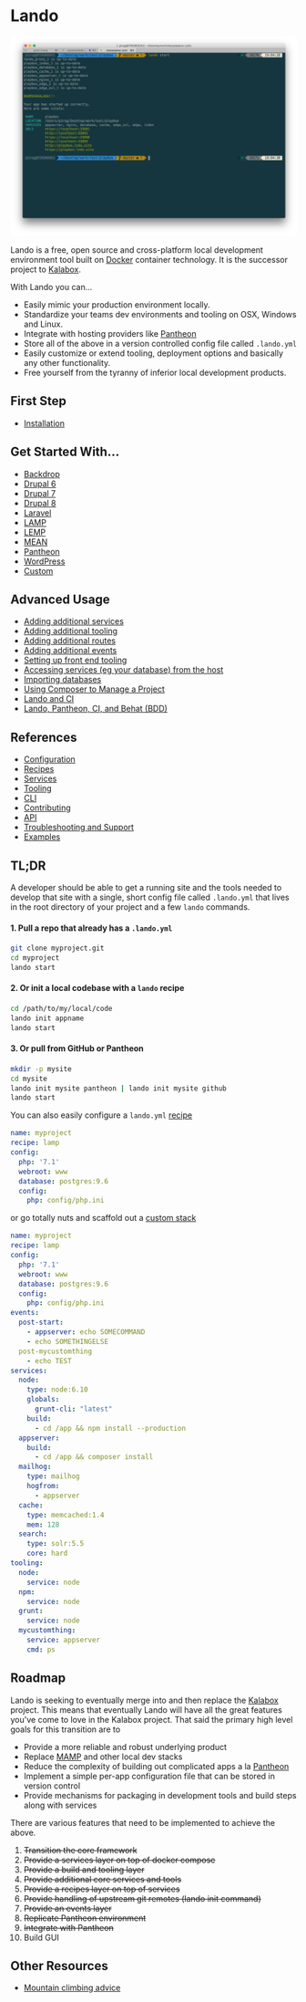 Lando
=====

![screenshot](https://raw.githubusercontent.com/kalabox/lando/master/docs/images/lando-screenshot.png)

Lando is a free, open source and cross-platform local development environment tool built on [Docker](http://docker.com) container technology. It is the successor project to [Kalabox](http://kalabox.io).

With Lando you can...

*   Easily mimic your production environment locally.
*   Standardize your teams dev environments and tooling on OSX, Windows and Linux.
*   Integrate with hosting providers like [Pantheon](https://pantheon.io)
*   Store all of the above in a version controlled config file called `.lando.yml`
*   Easily customize or extend tooling, deployment options and basically any other functionality.
*   Free yourself from the tyranny of inferior local development products.

First Step
----------

*   [Installation](http://docs.lndo.io/installation/installing.html)

Get Started With...
-------------------

*   [Backdrop](http://docs.lndo.io/tutorials/backdrop.html)
*   [Drupal 6](http://docs.lndo.io/tutorials/drupal6.html)
*   [Drupal 7](http://docs.lndo.io/tutorials/drupal7.html)
*   [Drupal 8](http://docs.lndo.io/tutorials/drupal8.html)
*   [Laravel](http://docs.lndo.io/tutorials/laravel.html)
*   [LAMP](http://docs.lndo.io/tutorials/lamp.html)
*   [LEMP](http://docs.lndo.io/tutorials/lemp.html)
*   [MEAN](http://docs.lndo.io/tutorials/mean.html)
*   [Pantheon](http://docs.lndo.io/tutorials/pantheon.html)
*   [WordPress](http://docs.lndo.io/tutorials/wordpress.html)
*   [Custom](http://docs.lndo.io/tutorials/custom.html)

Advanced Usage
--------------

*   [Adding additional services](http://docs.lndo.io/tutorials/setup-additional-services.html)
*   [Adding additional tooling](http://docs.lndo.io/tutorials/setup-additional-tooling.html)
*   [Adding additional routes](http://docs.lndo.io/config/proxy.html)
*   [Adding additional events](http://docs.lndo.io/config/events.html)
*   [Setting up front end tooling](http://docs.lndo.io/tutorials/frontend.html)
*   [Accessing services (eg your database) from the host](http://docs.lndo.io/tutorials/frontend.html)
*   [Importing databases](http://docs.lndo.io/tutorials/db-import.html)
*   [Using Composer to Manage a Project](http://docs.lndo.io/tutorials/composer-tutorial.md)
*   [Lando and CI](tutorials/lando-and-ci.md)
*   [Lando, Pantheon, CI, and Behat (BDD)](tutorials/lando-pantheon-workflow.md)

References
----------

*   [Configuration](http://docs.lndo.io/config/lando.html)
*   [Recipes](http://docs.lndo.io/config/services.html)
*   [Services](http://docs.lndo.io/config/services.html)
*   [Tooling](http://docs.lndo.io/config/tooling.html)
*   [CLI](http://docs.lndo.io/cli/usage.html)
*   [Contributing](http://docs.lndo.io/dev/contributing.html)
*   [API](http://docs.lndo.io/dev/lando.html)
*   [Troubleshooting and Support](http://docs.lndo.io/troubleshooting/logs.html)
*   [Examples](https://github.com/kalabox/lando/tree/master/examples)

TL;DR
-----

A developer should be able to get a running site and the tools needed to develop that site with a single, short config file called `.lando.yml` that lives in the root directory of your project and a few `lando` commands.

#### 1. Pull a repo that already has a `.lando.yml`

```bash
git clone myproject.git
cd myproject
lando start
```

#### 2. Or init a local codebase with a `lando` recipe

```bash
cd /path/to/my/local/code
lando init appname
lando start
```

#### 3. Or pull from GitHub or Pantheon

```bash
mkdir -p mysite
cd mysite
lando init mysite pantheon | lando init mysite github
lando start
```

You can also easily configure a `lando.yml` [recipe](http://docs.lndo.io/config/recipe.html)

```yml
name: myproject
recipe: lamp
config:
  php: '7.1'
  webroot: www
  database: postgres:9.6
  config:
    php: config/php.ini
```

or go totally nuts and scaffold out a [custom stack](http://docs.lndo.io/config/services.html)

```yml
name: myproject
recipe: lamp
config:
  php: '7.1'
  webroot: www
  database: postgres:9.6
  config:
    php: config/php.ini
events:
  post-start:
    - appserver: echo SOMECOMMAND
    - echo SOMETHINGELSE
  post-mycustomthing
    - echo TEST
services:
  node:
    type: node:6.10
    globals:
      grunt-cli: "latest"
    build:
      - cd /app && npm install --production
  appserver:
    build:
      - cd /app && composer install
  mailhog:
    type: mailhog
    hogfrom:
      - appserver
  cache:
    type: memcached:1.4
    mem: 128
  search:
    type: solr:5.5
    core: hard
tooling:
  node:
    service: node
  npm:
    service: node
  grunt:
    service: node
  mycustomthing:
    service: appserver
    cmd: ps
```

Roadmap
-------

Lando is seeking to eventually merge into and then replace the [Kalabox](http://kalabox.io) project. This means that eventually Lando will have all the great features you've come to love in the Kalabox project. That said the primary high level goals for this transition are to

*   Provide a more reliable and robust underlying product
*   Replace [MAMP](http://mamp.info) and other local dev stacks
*   Reduce the complexity of building out complicated apps a la [Pantheon](http://pantheon.io)
*   Implement a simple per-app configuration file that can be stored in version control
*   Provide mechanisms for packaging in development tools and build steps along with services

There are various features that need to be implemented to achieve the above.

1.  ~~Transition the core framework~~
2.  ~~Provide a services layer on top of docker compose~~
3.  ~~Provide a build and tooling layer~~
4.  ~~Provide additional core services and tools~~
5.  ~~Provide a recipes layer on top of services~~
6.  ~~Provide handling of upstream git remotes (lando init command)~~
7.  ~~Provide an events layer~~
8.  ~~Replicate Pantheon environment~~
9.  ~~Integrate with Pantheon~~
10. Build GUI

Other Resources
---------------

*   [Mountain climbing advice](https://www.youtube.com/watch?v=tkBVDh7my9Q)
